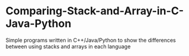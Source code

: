 # Comparing-Stack-and-Array-in-C-Java-Python
Simple programs written in C++/Java/Python to show the differences between using stacks and arrays in each language
